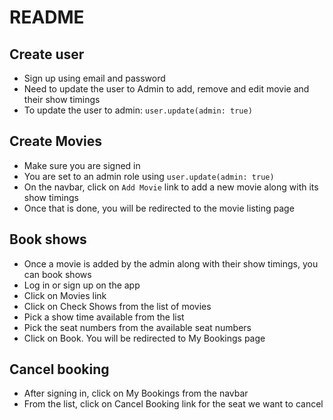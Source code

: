 # README

## Create user
* Sign up using email and password
* Need to update the user to Admin to add, remove and edit movie and their show timings
* To update the user to admin: `user.update(admin: true)`

## Create Movies
* Make sure you are signed in
* You are set to an admin role using `user.update(admin: true)`
* On the navbar, click on `Add Movie` link to add a new movie along with its show timings
* Once that is done, you will be redirected to the movie listing page

## Book shows
* Once a movie is added by the admin along with their show timings, you can book shows
* Log in or sign up on the app
* Click on Movies link
* Click on Check Shows from the list of movies
* Pick a show time available from the list
* Pick the seat numbers from the available seat numbers
* Click on Book. You will be redirected to My Bookings page

## Cancel booking
* After signing in, click on My Bookings from the navbar
* From the list, click on Cancel Booking link for the seat we want to cancel
